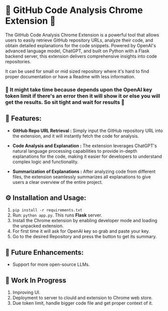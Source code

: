 # 🌟 GitHub Code Analysis Chrome Extension 🌟

The GitHub Code Analysis Chrome Extension is a powerful tool that allows users to easily retrieve GitHub repository URLs, analyze their code, and obtain detailed explanations for the code snippets. Powered by OpenAI's advanced language model, ChatGPT, and built on Python with a Flask backend server, this extension delivers comprehensive insights into code repositories.

It can be used for small or mid sized repository where it's hard to find proper documentation or have a Readme with less information.

### 🚨 It might take time because depends upon the OpenAI key token limit if there's an error then it will show it or else you will get the results. So sit tight and wait for results 🚨

## 🚀 Features:

- **GitHub Repo URL Retrieval :** Simply input the GitHub repository URL into the extension, and it will instantly fetch the code for analysis.

- **Code Analysis and Explanation :** The extension leverages ChatGPT's natural language processing capabilities to provide in-depth explanations for the code, making it easier for developers to understand complex logic and functionality.

- **Summarization of Explanations :** After analyzing code from different files, the extension seamlessly summarizes all explanations to give users a clear overview of the entire project.

## ⚙️ Installation and Usage:

1. `pip install -r requirements.txt`
2. Run: `python app.py`. This runs **Flask** server.
3. Install the Chrome extension by enabling developer mode and loading the unpacked extension.
4. For first time it will ask for OpenAI key so grab and paste your key.
5. Go to the desired Repository and press the button to get its summary. 

## 🎯 Future Enhancements:

- Support for more open-source LLMs.

## 🚧 Work In Progress

1. Improving UI.
2. Deployment to server to clould and extension to Chrome web store.
3. Due token limit, handle bigger code file and get proper context of it.
